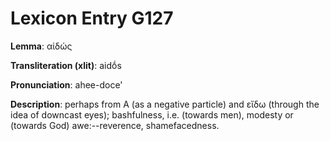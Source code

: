 # Lexicon Entry G127

**Lemma**: αἰδώς

**Transliteration (xlit)**: aidṓs

**Pronunciation**: ahee-doce'

**Description**:
perhaps from Α (as a negative particle) and εἴδω (through the idea of downcast eyes); bashfulness, i.e. (towards men), modesty or (towards God) awe:--reverence, shamefacedness.
